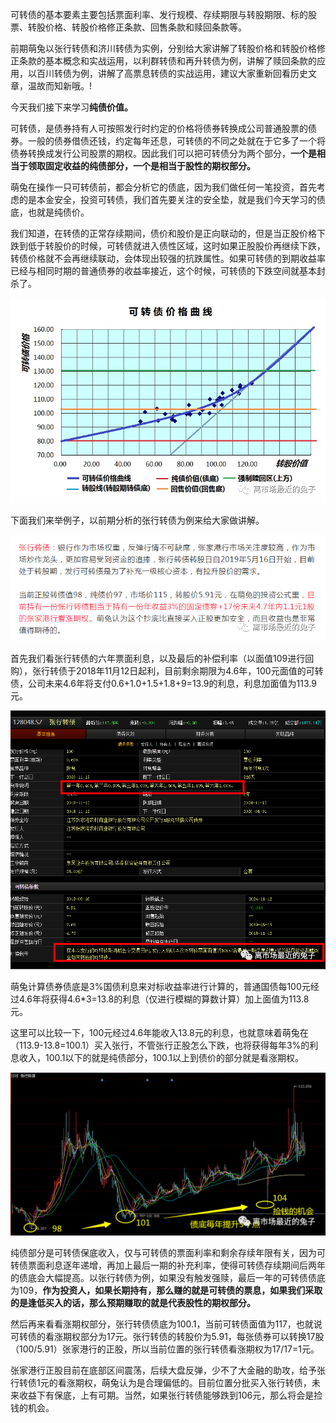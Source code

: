 可转债的基本要素主要包括票面利率、发行规模、存续期限与转股期限、标的股票、转股价格、转股价格修正条款、回售条款和赎回条款等。

  

前期萌兔以张行转债和济川转债为实例，分别给大家讲解了转股价格和转股价格修正条款的基本概念和实战运用，以利群转债和再升转债为例，讲解了赎回条款的应用，以百川转债为例，讲解了高票息转债的实战运用，建议大家重新回看历史文章，温故而知新哦。!
  

今天我们接下来学习**纯债价值。**

  

可转债，是债券持有人可按照发行时约定的价格将债券转换成公司普通股票的债券。一般的债券借债还钱，约定每年还息，可转债的不同之处就在于它多了一个将债券转换成发行公司股票的期权。因此我们可以把可转债分为两个部分，**一个是相当于领取固定收益的纯债部分，一个是相当于股性的期权部分。**

  

萌兔在操作一只可转债前，都会分析它的债底，因为我们做任何一笔投资，首先考虑的是本金安全，投资可转债，我们首先要关注的安全垫，就是我们今天学习的债底，也就是纯债价。

  

我们知道，在转债的正常存续期间，债价和股价是正向联动的，但是当正股价格下跌到低于转股价的时候，可转债就进入债性区域，这时如果正股股价再继续下跌，转债价格就不会再继续联动，会体现出较强的抗跌属性。如果可转债的到期收益率已经与相同时期的普通债券的收益率接近，这个时候，可转债的下跌空间就基本封杀了。

![图片](%E6%8A%95%E8%B5%84/%E5%8F%AF%E8%BD%AC%E5%80%BA/assets/cef319b288329a5999a65885fbc9b993_MD5.png) 

下面我们来举例子，以前期分析的张行转债为例来给大家做讲解。

![图片](%E6%8A%95%E8%B5%84/%E5%8F%AF%E8%BD%AC%E5%80%BA/assets/8bee9305b8308a5c212ad56222c1924b_MD5.png)

  

首先我们看张行转债的六年票面利息，以及最后的补偿利率（以面值109进行回购），张行转债于2018年11月12日起利，目前剩余期限为4.6年，100元面值的可转债，公司未来4.6年将支付0.6+1.0+1.5+1.8+9=13.9的利息，利息加面值为113.9元。

  

![图片](%E6%8A%95%E8%B5%84/%E5%8F%AF%E8%BD%AC%E5%80%BA/assets/af4240a9c7dc5ad35e27d4468aca6cad_MD5.png)

  

萌兔计算债券债底是3%国债利息来对标收益率进行计算的，普通国债每100元经过4.6年将获得4.6*3=13.8的利息（仅进行模糊的算数计算）加上面值为113.8元。  

  

这里可以比较一下，100元经过4.6年能收入13.8元的利息，也就意味着萌兔在（113.9-13.8=100.1）买入张行，不管张行正股怎么下跌，也将获得每年3%的利息收入，100.1以下的就是纯债部分，100.1以上到债价的部分就是看涨期权。  

  

![图片](%E6%8A%95%E8%B5%84/%E5%8F%AF%E8%BD%AC%E5%80%BA/assets/49748430836b0c153472d0f6907caebb_MD5.png)

  

纯债部分是可转债保底收入，仅与可转债的票面利率和剩余存续年限有关，因为可转债票面利息逐年递增，再加上最后一期的补充利率，使得可转债存续期间后两年的债底会大幅提高。以张行转债为例，如果没有触发强赎，最后一年的可转债债底为109，**作为投资人，如果长期持有，那么赚的就是可转债的票息，如果我们采取的是逢低买入的话，那么预期赚取的就是代表股性的期权部分。**  

  

然后再来看看涨期权部分，张行转债债底为100.1，当前可转债面值为117，也就说可转债的看涨期权部分为17元。张行转债的转股价为5.91，每张债券可以转换17股（100/5.91）张家港行的正股，所以当前位置的张行转债看涨期权为17/17=1元。

  

张家港行正股目前在底部区间震荡，后续大盘反弹，少不了大金融的助攻，给予张行转债1元的看涨期权，萌兔认为是合理偏低的。目前位置分批买入张行转债，未来收益下有保底，上有可期。当然，如果张行转债能够跌到106元，那么将会是捡钱的机会。